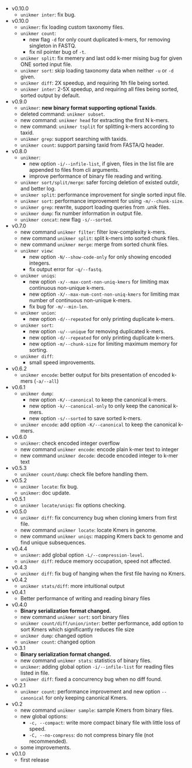 - v0.10.0
    - `unikmer inter`: fix bug.
- v0.10.0
    - `unikmer`: fix loading custom taxonomy files.
    - `unikmer count`:
        - new flag `-d` for only count duplicated k-mers, for removing singleton in FASTQ.
        - fix nil pointer bug of `-t`.
    - `unikmer split`: fix memery and last odd k-mer mising bug for given ONE sorted input file.
    - `unikmer sort`: skip loading taxonomy data when neither `-u` or `-d` given.
    - `unikmer diff`: 2X speedup, and requiring 1th file being sorted.
    - `unikmer inter`: 2-5X speedup, and requiring all files being sorted, sorted output by default.
- v0.9.0
    - `unikmer`: **new binary format supporting optional Taxids**.
    - deleted command: `unikmer subset`.
    - new command: `unikmer head` for extracting the first N k-mers.
    - new command: `unikmer tsplit` for splitting k-mers according to taxid.
    - `unikmer grep`: support searching with taxids.
    - `unikmer count`: support parsing taxid from FASTA/Q header.
- v0.8.0
    - `unikmer`:
         - new option `-i/--infile-list`, if given, files in the list file are appended to files from cli arguments.
         - improve performance of binary file reading and writing.
    - `unikmer sort/split/merge`: safer forcing deletion of existed outdir, and better log.
    - `unikmer split`: performance improvement for single sorted input file.
    - `unikmer sort`: performance improvement for using `-m/--chunk-size`.
    - `unikmer grep`: rewrite, support loading queries from .unik files.
    - `unikmer dump`: fix number information in output file.
    - `unikmer concat`: new flag `-s/--sorted`.
- v0.7.0
    - new command `unikmer filter`: filter low-complexity k-mers.
    - new command `unikmer split`: split k-mers into sorted chunk files.
    - new command `unikmer merge`: merge from sorted chunk files.
    - `unikmer view`:
        - new option `-N/--show-code-only` for only showing encoded integers.
        - fix output error for `-q/--fastq`.
    - `unikmer uniqs`:
        - new option `-x/--max-cont-non-uniq-kmers` for limiting max continuous non-unique k-mers.
        - new option `-X/--max-num-cont-non-uniq-kmers` for limiting max number of continuous non-unique k-mers.
        - fix bug for `-m/--min-len`.
    - `unikmer union`:
        - new option `-d/--repeated` for only printing duplicate k-mers.
    - `unikmer sort`:
        - new option `-u/--unique` for removing duplicated k-mers.
        - new option `-d/--repeated` for only printing duplicate k-mers.
        - new option `-m/--chunk-size` for limiting maximum memory for sorting.
    - `unikmer diff`:
        - small speed improvements.
- v0.6.2
    - `unikmer encode`: better output for bits presentation of encoded k-mers (`-a/--all`)
- v0.6.1
    - `unikmer dump`: 
        - new option `-K/--canonical` to keep the canonical k-mers.
        - new option `-k/--canonical-only` to only keep the canonical k-mers.
        - new option `-s/--sorted` to save sorted k-mers.
    - `unikmer encode`: add option `-K/--canonical` to keep the canonical k-mers.
- v0.6.0
    - `unikmer`: check encoded integer overflow
    - new command `unikmer encode`: encode plain k-mer text to integer
    - new command `unikmer decode`: decode encoded integer to k-mer text
- v0.5.3
    - `unikmer count/dump`: check file before handling them.
- v0.5.2
    - `unikmer locate`: fix bug.
    - `unikmer`: doc update.
- v0.5.1
    - `unikmer locate/uniqs`: fix options checking.
- v0.5.0
    - `unikmer diff`: fix concurrency bug when cloning kmers from first file.
    - new command `unikmer locate`: locate Kmers in genome.
    - new command `unikmer uniqs`: mapping Kmers back to genome and find unique subsequences.
- v0.4.4
    - `unikmer`: add global option `-L/--compression-level`.
    - `unikmer diff`: reduce memory occupation, speed not affected.
- v0.4.3
    - `unikmer diff`: fix bug of hanging when the first file having no Kmers.
- v0.4.2
    - `unikmer stats/diff`: more intuitional output
- v0.4.1
    - Better performance of writing and reading binary files 
- v0.4.0
    - **Binary serialization format changed.**
    - new command `unikmer sort`: sort binary files
    - `unikmer count/diff/union/inter`: better performance, add option to sort Kmers which significantly reduces file size
    - `unikmer dump`: changed option
    - `unikmer count`: changed option
- v0.3.1
    - **Binary serialization format changed.**
    - new command `unikmer stats`: statistics of binary files.
    - `unikmer`: adding global option `-i/--infile-list` for reading files listed in file.
    - `unikmer diff`: fixed a concurrency bug when no diff found.
- v0.2.1
    - `unikmer count`: performance improvement and new option `--canonical` for only keeping canonical Kmers.
- v0.2
    - new command `unikmer sample`: sample Kmers from binary files.
    - new global options:
        - `-c, --compact`:       write more compact binary file with little loss of speed.
        - `-C, --no-compress`:   do not compress binary file (not recommended).
    - some improvements.
- v0.1.0
    - first release
